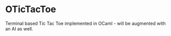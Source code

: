 # OTicTacToe
Terminal based Tic Tac Toe implemented in OCaml - will be augmented with an AI as well.
